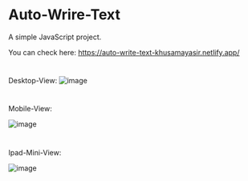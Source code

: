 # Auto-Wrire-Text
A simple JavaScript project.

You can check here: https://auto-write-text-khusamayasir.netlify.app/

#
Desktop-View:
![image](https://user-images.githubusercontent.com/66178232/159823776-76d7b822-ffa9-488b-a081-0f922131e5e9.png)

#
Mobile-View:

![image](https://user-images.githubusercontent.com/66178232/159823668-3c729e75-458a-4746-8424-d71af32699c1.png)

#
Ipad-Mini-View:

![image](https://user-images.githubusercontent.com/66178232/159823533-dec41a4f-fd26-433a-8914-21cd7949e96a.png)
